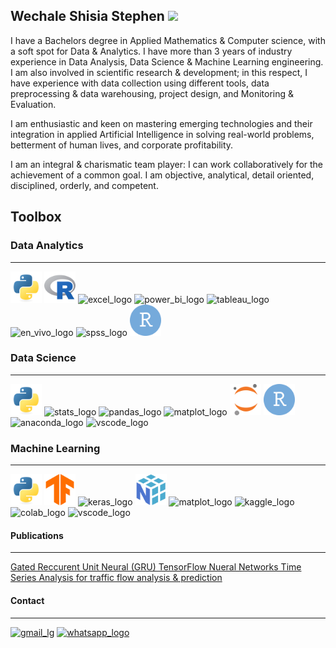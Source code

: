 ## Wechale Shisia Stephen <img src="https://raw.githubusercontent.com/MartinHeinz/MartinHeinz/master/wave.gif" width="30px">


I have a Bachelors degree in Applied Mathematics & Computer science, with a soft spot for Data & Analytics. I have more than 3 years of industry experience in Data Analysis, Data Science & Machine Learning engineering. I am also involved in scientific research & development; in this respect, I have experience with data collection using different tools, data preprocessing & data warehousing, project design, and Monitoring & Evaluation. 

I am enthusiastic and keen on mastering emerging technologies and their integration in applied Artificial Intelligence in solving real-world problems, betterment of human lives, and corporate profitability. 

I am an integral & charismatic team player: I can work collaboratively for the achievement of a common goal. 
I am objective, analytical, detail oriented, disciplined, orderly, and competent.

## Toolbox 

### Data Analytics 
---
<img src='https://github.com/devicons/devicon/blob/master/icons/python/python-original.svg' alt='python_logo' width='50' height='50'/> <img src='https://github.com/devicons/devicon/blob/master/icons/r/r-original.svg' alt='R_logo' width='50' height='50'/> <img src='https://www.svgrepo.com/show/373589/excel.svg' alt='excel_logo' width='50' height='50'/> <img src='https://www.svgrepo.com/show/473761/powerbi.svg' alt='power_bi_logo' width='50' height='50'/> <img src='https://www.svgrepo.com/show/354428/tableau-icon.svg' alt='tableau_logo' width='50' height='50'/> <img src='https://upload.wikimedia.org/wikipedia/commons/c/c4/Envivio_logo.jpg?20190302210822' alt='en_vivo_logo' width='100' height='50'/> <img src='https://www.pngfind.com/pngs/m/339-3393438_spss-spss-logo-hd-png-download.png' alt='spss_logo' width='50' height='50'/> <img src='https://github.com/devicons/devicon/blob/master/icons/rstudio/rstudio-original.svg' alt='rstudio_logo' width='50' height='50'/>


### Data Science 
---
<img src='https://github.com/devicons/devicon/blob/master/icons/python/python-original.svg' alt='python_logo' width='50' height='50'/> <img src='https://www.statsmodels.org/stable/_images/statsmodels-logo-v2.svg' alt='stats_logo' width='130' height='50'/> <img src='https://upload.wikimedia.org/wikipedia/commons/thumb/e/ed/Pandas_logo.svg/640px-Pandas_logo.svg.png' alt='pandas_logo' width='130' height='50'/> <img src='https://upload.wikimedia.org/wikipedia/commons/thumb/8/84/Matplotlib_icon.svg/180px-Matplotlib_icon.svg.png?20150311090915' alt='matplot_logo' width='50' height='50'/> <img src='https://github.com/devicons/devicon/blob/master/icons/jupyter/jupyter-original.svg' alt='jupyter_logo' width='50' height='50'/> <img src='https://github.com/devicons/devicon/blob/master/icons/rstudio/rstudio-original.svg' alt='rstudio_logo' width='50' height='50'/> <img src='https://www.svgrepo.com/show/305697/anaconda.svg' alt='anaconda_logo' width='50' height='50'/> <img src='https://www.svgrepo.com/show/374173/vscode3.svg' alt='vscode_logo' width='50' height='50'/>

### Machine Learning 

---
<img src='https://github.com/devicons/devicon/blob/master/icons/python/python-original.svg' alt='python_logo' width='50' height='50'/> <img src='https://github.com/devicons/devicon/blob/master/icons/tensorflow/tensorflow-original.svg' alt='tensorflow_logo' width='50' height='50'/> <img src='https://upload.wikimedia.org/wikipedia/commons/thumb/a/ae/Keras_logo.svg/640px-Keras_logo.svg.png' alt='keras_logo' width='50' height='50'/> <img src='https://github.com/devicons/devicon/blob/master/icons/numpy/numpy-original.svg' alt='numpy_logo' width='50' height='50'/> <img src='https://upload.wikimedia.org/wikipedia/commons/thumb/8/84/Matplotlib_icon.svg/180px-Matplotlib_icon.svg.png?20150311090915' alt='matplot_logo' width='50' height='50'/> <img src='https://www.svgrepo.com/show/473683/kaggle.svg' alt='kaggle_logo' width='100' height='75'/> <img src='https://upload.wikimedia.org/wikipedia/commons/thumb/d/d0/Google_Colaboratory_SVG_Logo.svg/1200px-Google_Colaboratory_SVG_Logo.svg.png' alt='colab_logo' width='80' height='60'/> <img src='https://www.svgrepo.com/show/374173/vscode3.svg' alt='vscode_logo' width='50' height='50'/>



#### Publications
---
<a href="https://www.researchgate.net/publication/366154898_Deployment_of_Time_Series_Analysis_and_the_TensorFlow_GRU_model_in_traffic_flow_prediction" target='_blank'>Gated Reccurent Unit Neural (GRU) TensorFlow Nueral Networks Time Series Analysis for traffic flow analysis & prediction </a>

#### Contact
---
<a href='mailto:stevensheasier@gmail.com' target='_blank'> <img src='https://cdn.worldvectorlogo.com/logos/official-gmail-icon-2020-.svg' alt='gmail_lg' width='25' height='25'></a>
<a href='https://wa.me/254799762433' target='_blank'> <img src='https://upload.wikimedia.org/wikipedia/commons/thumb/6/6b/WhatsApp.svg/2044px-WhatsApp.svg.png' alt='whatsapp_logo' width='25' height='25'/></a>
